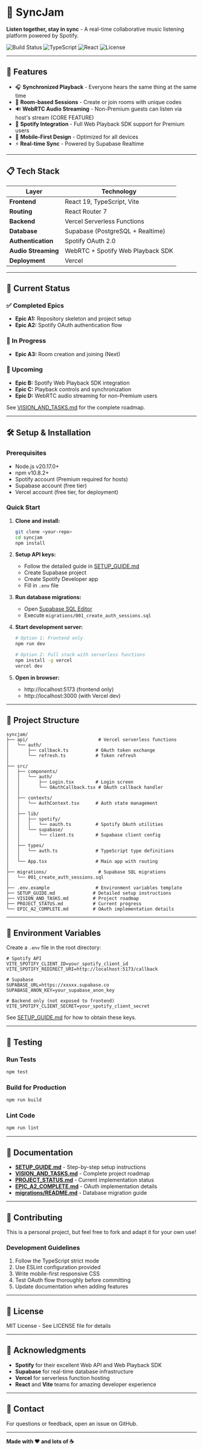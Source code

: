 # 🎵 SyncJam

**Listen together, stay in sync** - A real-time collaborative music listening platform powered by Spotify.

![Build Status](https://img.shields.io/badge/build-passing-brightgreen)
![TypeScript](https://img.shields.io/badge/TypeScript-5.8-blue)
![React](https://img.shields.io/badge/React-19.1-61dafb)
![License](https://img.shields.io/badge/license-MIT-green)

---

## 🚀 Features

- 🎧 **Synchronized Playback** - Everyone hears the same thing at the same time
- 👥 **Room-based Sessions** - Create or join rooms with unique codes
- 🔊 **WebRTC Audio Streaming** - Non-Premium guests can listen via host's stream (CORE FEATURE)
- 🎵 **Spotify Integration** - Full Web Playback SDK support for Premium users
- 📱 **Mobile-First Design** - Optimized for all devices
- ⚡ **Real-time Sync** - Powered by Supabase Realtime

---

## 📋 Tech Stack

| Layer | Technology |
|-------|-----------|
| **Frontend** | React 19, TypeScript, Vite |
| **Routing** | React Router 7 |
| **Backend** | Vercel Serverless Functions |
| **Database** | Supabase (PostgreSQL + Realtime) |
| **Authentication** | Spotify OAuth 2.0 |
| **Audio Streaming** | WebRTC + Spotify Web Playback SDK |
| **Deployment** | Vercel |

---

## 🎯 Current Status

### ✅ Completed Epics

- **Epic A1:** Repository skeleton and project setup
- **Epic A2:** Spotify OAuth authentication flow

### 🚧 In Progress

- **Epic A3:** Room creation and joining (Next)

### 📅 Upcoming

- **Epic B:** Spotify Web Playback SDK integration
- **Epic C:** Playback controls and synchronization
- **Epic D:** WebRTC audio streaming for non-Premium users

See [VISION_AND_TASKS.md](./VISION_AND_TASKS.md) for the complete roadmap.

---

## 🛠️ Setup & Installation

### Prerequisites

- Node.js v20.17.0+
- npm v10.8.2+
- Spotify account (Premium required for hosts)
- Supabase account (free tier)
- Vercel account (free tier, for deployment)

### Quick Start

1. **Clone and install:**
   ```bash
   git clone <your-repo>
   cd syncjam
   npm install
   ```

2. **Setup API keys:**
   - Follow the detailed guide in [SETUP_GUIDE.md](./SETUP_GUIDE.md)
   - Create Supabase project
   - Create Spotify Developer app
   - Fill in `.env` file

3. **Run database migrations:**
   - Open [Supabase SQL Editor](https://supabase.com/dashboard)
   - Execute `migrations/001_create_auth_sessions.sql`

4. **Start development server:**
   ```bash
   # Option 1: Frontend only
   npm run dev

   # Option 2: Full stack with serverless functions
   npm install -g vercel
   vercel dev
   ```

5. **Open in browser:**
   - http://localhost:5173 (frontend only)
   - http://localhost:3000 (with Vercel dev)

---

## 📁 Project Structure

```
syncjam/
├── api/                          # Vercel serverless functions
│   └── auth/
│       ├── callback.ts          # OAuth token exchange
│       └── refresh.ts           # Token refresh
│
├── src/
│   ├── components/
│   │   └── auth/
│   │       ├── Login.tsx        # Login screen
│   │       └── OAuthCallback.tsx # OAuth callback handler
│   │
│   ├── contexts/
│   │   └── AuthContext.tsx      # Auth state management
│   │
│   ├── lib/
│   │   ├── spotify/
│   │   │   └── oauth.ts         # Spotify OAuth utilities
│   │   └── supabase/
│   │       └── client.ts        # Supabase client config
│   │
│   ├── types/
│   │   └── auth.ts              # TypeScript type definitions
│   │
│   └── App.tsx                  # Main app with routing
│
├── migrations/                   # Supabase SQL migrations
│   └── 001_create_auth_sessions.sql
│
├── .env.example                 # Environment variables template
├── SETUP_GUIDE.md              # Detailed setup instructions
├── VISION_AND_TASKS.md         # Project roadmap
├── PROJECT_STATUS.md           # Current progress
└── EPIC_A2_COMPLETE.md         # OAuth implementation details
```

---

## 🔐 Environment Variables

Create a `.env` file in the root directory:

```env
# Spotify API
VITE_SPOTIFY_CLIENT_ID=your_spotify_client_id
VITE_SPOTIFY_REDIRECT_URI=http://localhost:5173/callback

# Supabase
SUPABASE_URL=https://xxxxx.supabase.co
SUPABASE_ANON_KEY=your_supabase_anon_key

# Backend only (not exposed to frontend)
VITE_SPOTIFY_CLIENT_SECRET=your_spotify_client_secret
```

See [SETUP_GUIDE.md](./SETUP_GUIDE.md) for how to obtain these keys.

---

## 🧪 Testing

### Run Tests
```bash
npm test
```

### Build for Production
```bash
npm run build
```

### Lint Code
```bash
npm run lint
```

---

## 📖 Documentation

- **[SETUP_GUIDE.md](./SETUP_GUIDE.md)** - Step-by-step setup instructions
- **[VISION_AND_TASKS.md](./VISION_AND_TASKS.md)** - Complete project roadmap
- **[PROJECT_STATUS.md](./PROJECT_STATUS.md)** - Current implementation status
- **[EPIC_A2_COMPLETE.md](./EPIC_A2_COMPLETE.md)** - OAuth implementation details
- **[migrations/README.md](./migrations/README.md)** - Database migration guide

---

## 🤝 Contributing

This is a personal project, but feel free to fork and adapt it for your own use!

### Development Guidelines

1. Follow the TypeScript strict mode
2. Use ESLint configuration provided
3. Write mobile-first responsive CSS
4. Test OAuth flow thoroughly before committing
5. Update documentation when adding features

---

## 📝 License

MIT License - See LICENSE file for details

---

## 🙏 Acknowledgments

- **Spotify** for their excellent Web API and Web Playback SDK
- **Supabase** for real-time database infrastructure
- **Vercel** for serverless function hosting
- **React** and **Vite** teams for amazing developer experience

---

## 📧 Contact

For questions or feedback, open an issue on GitHub.

---

**Made with ❤️ and lots of ☕**
